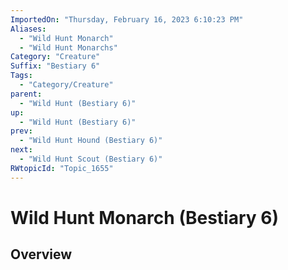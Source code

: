 ```yaml
---
ImportedOn: "Thursday, February 16, 2023 6:10:23 PM"
Aliases:
  - "Wild Hunt Monarch"
  - "Wild Hunt Monarchs"
Category: "Creature"
Suffix: "Bestiary 6"
Tags:
  - "Category/Creature"
parent:
  - "Wild Hunt (Bestiary 6)"
up:
  - "Wild Hunt (Bestiary 6)"
prev:
  - "Wild Hunt Hound (Bestiary 6)"
next:
  - "Wild Hunt Scout (Bestiary 6)"
RWtopicId: "Topic_1655"
---
```

# Wild Hunt Monarch (Bestiary 6)
## Overview
